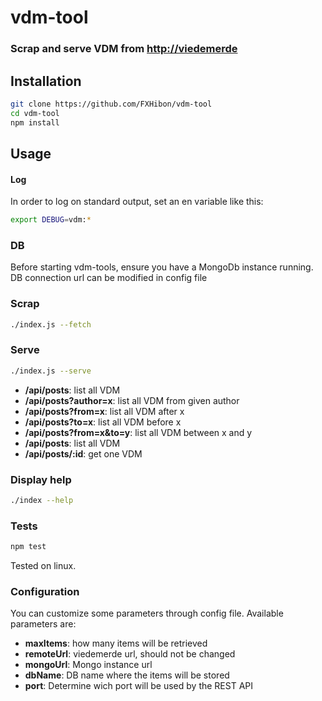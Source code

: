 # vdm-tool

### Scrap and serve VDM from [http://viedemerde](http://viedemerde.fr)

## Installation
```bash
git clone https://github.com/FXHibon/vdm-tool
cd vdm-tool
npm install
```

## Usage

#### Log
In order to log on standard output, set an en variable like this:
```bash
export DEBUG=vdm:*
```

### DB
Before starting vdm-tools, ensure you have a MongoDb instance running.
DB connection url can be modified in config file

### Scrap
```bash
./index.js --fetch
```

### Serve
```bash
./index.js --serve
```

* __/api/posts__: list all VDM
* __/api/posts?author=x__: list all VDM from given author
* __/api/posts?from=x__: list all VDM after x
* __/api/posts?to=x__: list all VDM before x
* __/api/posts?from=x&to=y__: list all VDM between x and y
* __/api/posts__: list all VDM
* __/api/posts/:id__: get one VDM

### Display help
```bash
./index --help
```

### Tests
```bash
npm test
```

Tested on linux.

### Configuration

You can customize some parameters through config file. Available parameters are:

* __maxItems__: how many items will be retrieved
* __remoteUrl__: viedemerde url, should not be changed
* __mongoUrl__: Mongo instance url
* __dbName__: DB name where the items will be stored
* __port__: Determine wich port will be used by the REST API

